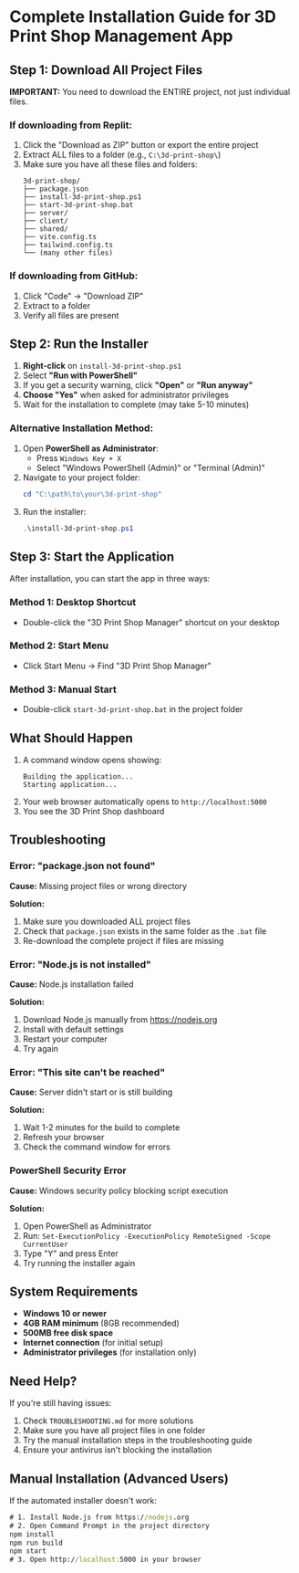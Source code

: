 # Complete Installation Guide for 3D Print Shop Management App

## Step 1: Download All Project Files

**IMPORTANT:** You need to download the ENTIRE project, not just individual files.

### If downloading from Replit:
1. Click the "Download as ZIP" button or export the entire project
2. Extract ALL files to a folder (e.g., `C:\3d-print-shop\`)
3. Make sure you have all these files and folders:
   ```
   3d-print-shop/
   ├── package.json
   ├── install-3d-print-shop.ps1
   ├── start-3d-print-shop.bat
   ├── server/
   ├── client/
   ├── shared/
   ├── vite.config.ts
   ├── tailwind.config.ts
   └── (many other files)
   ```

### If downloading from GitHub:
1. Click "Code" → "Download ZIP"
2. Extract to a folder
3. Verify all files are present

## Step 2: Run the Installer

1. **Right-click** on `install-3d-print-shop.ps1`
2. Select **"Run with PowerShell"**
3. If you get a security warning, click **"Open"** or **"Run anyway"**
4. **Choose "Yes"** when asked for administrator privileges
5. Wait for the installation to complete (may take 5-10 minutes)

### Alternative Installation Method:
1. Open **PowerShell as Administrator**:
   - Press `Windows Key + X`
   - Select "Windows PowerShell (Admin)" or "Terminal (Admin)"
2. Navigate to your project folder:
   ```powershell
   cd "C:\path\to\your\3d-print-shop"
   ```
3. Run the installer:
   ```powershell
   .\install-3d-print-shop.ps1
   ```

## Step 3: Start the Application

After installation, you can start the app in three ways:

### Method 1: Desktop Shortcut
- Double-click the "3D Print Shop Manager" shortcut on your desktop

### Method 2: Start Menu
- Click Start Menu → Find "3D Print Shop Manager"

### Method 3: Manual Start
- Double-click `start-3d-print-shop.bat` in the project folder

## What Should Happen

1. A command window opens showing:
   ```
   Building the application...
   Starting application...
   ```
2. Your web browser automatically opens to `http://localhost:5000`
3. You see the 3D Print Shop dashboard

## Troubleshooting

### Error: "package.json not found"
**Cause:** Missing project files or wrong directory

**Solution:**
1. Make sure you downloaded ALL project files
2. Check that `package.json` exists in the same folder as the `.bat` file
3. Re-download the complete project if files are missing

### Error: "Node.js is not installed"
**Cause:** Node.js installation failed

**Solution:**
1. Download Node.js manually from https://nodejs.org
2. Install with default settings
3. Restart your computer
4. Try again

### Error: "This site can't be reached"
**Cause:** Server didn't start or is still building

**Solution:**
1. Wait 1-2 minutes for the build to complete
2. Refresh your browser
3. Check the command window for errors

### PowerShell Security Error
**Cause:** Windows security policy blocking script execution

**Solution:**
1. Open PowerShell as Administrator
2. Run: `Set-ExecutionPolicy -ExecutionPolicy RemoteSigned -Scope CurrentUser`
3. Type "Y" and press Enter
4. Try running the installer again

## System Requirements

- **Windows 10 or newer**
- **4GB RAM minimum** (8GB recommended)
- **500MB free disk space**
- **Internet connection** (for initial setup)
- **Administrator privileges** (for installation only)

## Need Help?

If you're still having issues:

1. Check `TROUBLESHOOTING.md` for more solutions
2. Make sure you have all project files in one folder
3. Try the manual installation steps in the troubleshooting guide
4. Ensure your antivirus isn't blocking the installation

## Manual Installation (Advanced Users)

If the automated installer doesn't work:

```cmd
# 1. Install Node.js from https://nodejs.org
# 2. Open Command Prompt in the project directory
npm install
npm run build
npm start
# 3. Open http://localhost:5000 in your browser
```